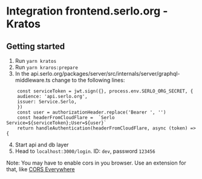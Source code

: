 # Integration frontend.serlo.org - Kratos

## Getting started

1. Run `yarn kratos`
2. Run `yarn kraros:prepare`
3. In the api.serlo.org/packages/server/src/internals/server/graphql-middleware.ts change to the following lines:

```
    const serviceToken = jwt.sign({}, process.env.SERLO_ORG_SECRET, {
    audience: 'api.serlo.org',
    issuer: Service.Serlo,
    })
    const user = authorizationHeader.replace('Bearer ', '')
    const headerFromCloudFlare =  `Serlo Service=${serviceToken};User=${user}`
    return handleAuthentication(headerFromCloudFlare, async (token) => {
```
4. Start api and db layer
5. Head to `localhost:3000/login`. ID: `dev`, password `123456`

Note: You may have to enable cors in you browser. Use an extension for that, like [CORS Everywhere](https://addons.mozilla.org/de/firefox/addon/cors-everywhere/?utm_source=addons.mozilla.org&utm_medium=referral&utm_content=search)
